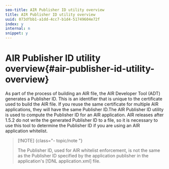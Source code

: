 ```yaml
---
seo-title: AIR Publisher ID utility overview
title: AIR Publisher ID utility overview
uuid: 073dfbb1-a1dd-4cc7-b1d4-51749604e72f
index: y
internal: n
snippet: y
---
```


# AIR Publisher ID utility overview{#air-publisher-id-utility-overview}

As part of the process of building an AIR file, the AIR Developer Tool (ADT) generates a Publisher ID. This is an identifier that is unique to the certificate used to build the AIR file. If you reuse the same certificate for multiple AIR applications, they will have the same Publisher ID.The AIR Publisher ID utility is used to compute the Publisher ID for an AIR application. AIR releases after 1.5.2 do not write the generated Publisher ID to a file, so it is necessary to use this tool to determine the Publisher ID if you are using an AIR application whitelist. 

>[!NOTE] {class="- topic/note "}
>
>The Publisher ID, used for AIR whitelist enforcement, is not the same as the Publisher ID specified by the application publisher in the application's [!DNL application.xml] file.

